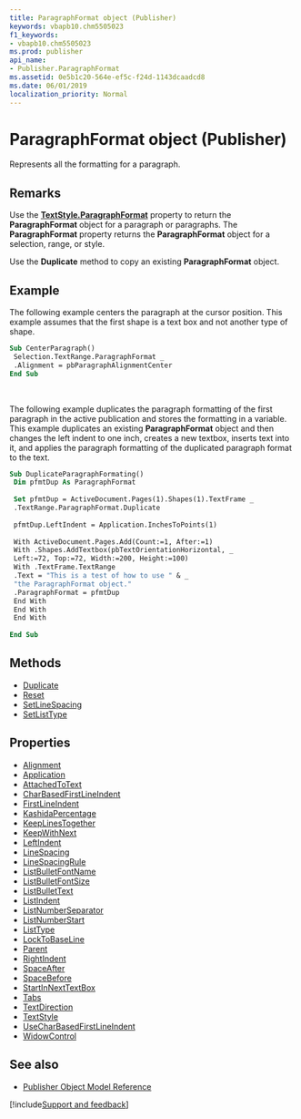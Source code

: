 ```yaml
---
title: ParagraphFormat object (Publisher)
keywords: vbapb10.chm5505023
f1_keywords:
- vbapb10.chm5505023
ms.prod: publisher
api_name:
- Publisher.ParagraphFormat
ms.assetid: 0e5b1c20-564e-ef5c-f24d-1143dcaadcd8
ms.date: 06/01/2019
localization_priority: Normal
---
```



# ParagraphFormat object (Publisher)

Represents all the formatting for a paragraph.

## Remarks

Use the **[TextStyle.ParagraphFormat](Publisher.TextStyle.ParagraphFormat.md)** property to return the **ParagraphFormat** object for a paragraph or paragraphs. The **ParagraphFormat** property returns the **ParagraphFormat** object for a selection, range, or style. 

Use the **Duplicate** method to copy an existing **ParagraphFormat** object. 

## Example

The following example centers the paragraph at the cursor position. This example assumes that the first shape is a text box and not another type of shape.

```vb
Sub CenterParagraph() 
 Selection.TextRange.ParagraphFormat _ 
 .Alignment = pbParagraphAlignmentCenter 
End Sub
```

<br/>

The following example duplicates the paragraph formatting of the first paragraph in the active publication and stores the formatting in a variable. This example duplicates an existing **ParagraphFormat** object and then changes the left indent to one inch, creates a new textbox, inserts text into it, and applies the paragraph formatting of the duplicated paragraph format to the text.

```vb
Sub DuplicateParagraphFormating() 
 Dim pfmtDup As ParagraphFormat 
 
 Set pfmtDup = ActiveDocument.Pages(1).Shapes(1).TextFrame _ 
 .TextRange.ParagraphFormat.Duplicate 
 
 pfmtDup.LeftIndent = Application.InchesToPoints(1) 
 
 With ActiveDocument.Pages.Add(Count:=1, After:=1) 
 With .Shapes.AddTextbox(pbTextOrientationHorizontal, _ 
 Left:=72, Top:=72, Width:=200, Height:=100) 
 With .TextFrame.TextRange 
 .Text = "This is a test of how to use " & _ 
 "the ParagraphFormat object." 
 .ParagraphFormat = pfmtDup 
 End With 
 End With 
 End With 
 
End Sub
```


## Methods

- [Duplicate](Publisher.ParagraphFormat.Duplicate.md)
- [Reset](Publisher.ParagraphFormat.Reset.md)
- [SetLineSpacing](Publisher.ParagraphFormat.SetLineSpacing.md)
- [SetListType](Publisher.ParagraphFormat.SetListType.md)

## Properties

- [Alignment](Publisher.ParagraphFormat.Alignment.md)
- [Application](Publisher.ParagraphFormat.Application.md)
- [AttachedToText](Publisher.ParagraphFormat.AttachedToText.md)
- [CharBasedFirstLineIndent](Publisher.ParagraphFormat.CharBasedFirstLineIndent.md)
- [FirstLineIndent](Publisher.ParagraphFormat.FirstLineIndent.md)
- [KashidaPercentage](Publisher.ParagraphFormat.KashidaPercentage.md)
- [KeepLinesTogether](Publisher.ParagraphFormat.KeepLinesTogether.md)
- [KeepWithNext](Publisher.ParagraphFormat.KeepWithNext.md)
- [LeftIndent](Publisher.ParagraphFormat.LeftIndent.md)
- [LineSpacing](Publisher.ParagraphFormat.LineSpacing.md)
- [LineSpacingRule](Publisher.ParagraphFormat.LineSpacingRule.md)
- [ListBulletFontName](Publisher.ParagraphFormat.ListBulletFontName.md)
- [ListBulletFontSize](Publisher.ParagraphFormat.ListBulletFontSize.md)
- [ListBulletText](Publisher.ParagraphFormat.ListBulletText.md)
- [ListIndent](Publisher.ParagraphFormat.ListIndent.md)
- [ListNumberSeparator](Publisher.ParagraphFormat.ListNumberSeparator.md)
- [ListNumberStart](Publisher.ParagraphFormat.ListNumberStart.md)
- [ListType](Publisher.ParagraphFormat.ListType.md)
- [LockToBaseLine](Publisher.ParagraphFormat.LockToBaseLine.md)
- [Parent](Publisher.ParagraphFormat.Parent.md)
- [RightIndent](Publisher.ParagraphFormat.RightIndent.md)
- [SpaceAfter](Publisher.ParagraphFormat.SpaceAfter.md)
- [SpaceBefore](Publisher.ParagraphFormat.SpaceBefore.md)
- [StartInNextTextBox](Publisher.ParagraphFormat.StartInNextTextBox.md)
- [Tabs](Publisher.ParagraphFormat.Tabs.md)
- [TextDirection](Publisher.ParagraphFormat.TextDirection.md)
- [TextStyle](Publisher.ParagraphFormat.TextStyle.md)
- [UseCharBasedFirstLineIndent](Publisher.ParagraphFormat.UseCharBasedFirstLineIndent.md)
- [WidowControl](Publisher.ParagraphFormat.WidowControl.md)

## See also

- [Publisher Object Model Reference](overview/publisher/object-model.md)



[!include[Support and feedback](~/includes/feedback-boilerplate.md)]